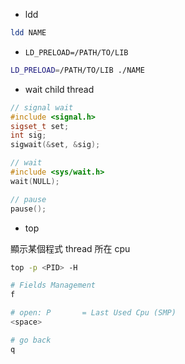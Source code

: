 
* ldd

```sh
ldd NAME
```

* `LD_PRELOAD=/PATH/TO/LIB`


```sh
LD_PRELOAD=/PATH/TO/LIB ./NAME
```

* wait child thread

```cpp
// signal wait
#include <signal.h>
sigset_t set;
int sig;
sigwait(&set, &sig);

// wait
#include <sys/wait.h>
wait(NULL);

// pause
pause();
```

* top

顯示某個程式 thread 所在 cpu

```sh
top -p <PID> -H

# Fields Management
f

# open: P       = Last Used Cpu (SMP)
<space>

# go back
q
```
